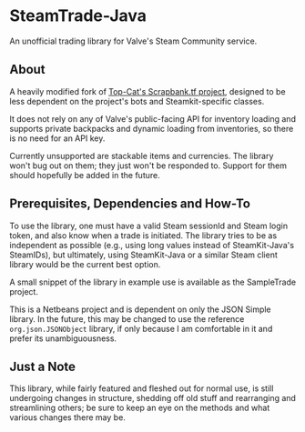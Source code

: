 SteamTrade-Java
===============

An unofficial trading library for Valve's Steam Community service.


About
-----

A heavily modified fork of [Top-Cat's Scrapbank.tf project](https://github.com/Top-Cat/ScrapBank.tf/), designed to be less dependent on the project's bots and Steamkit-specific classes.

It does not rely on any of Valve's public-facing API for inventory loading and supports private backpacks and dynamic loading from inventories, so there is no need for an API key.

Currently unsupported are stackable items and currencies.  The library won't bug out on them; they just won't be responded to.  Support for them should hopefully be added in the future.


Prerequisites, Dependencies and How-To
--------------------------------------

To use the library, one must have a valid Steam sessionId and Steam login token, and also know when a trade is initiated. The library tries to be as independent as possible (e.g., using long values instead of SteamKit-Java's SteamIDs), but ultimately, using SteamKit-Java or a similar Steam client library would be the current best option.

A small snippet of the library in example use is available as the SampleTrade project.

This is a Netbeans project and is dependent on only the JSON Simple library.  In the future, this may be changed to use the reference ```org.json.JSONObject``` library, if only because I am comfortable in it and prefer its unambiguousness.

Just a Note
-----------

This library, while fairly featured and fleshed out for normal use, is still undergoing changes in structure, shedding off old stuff and rearranging and streamlining others; be sure to keep an eye on the methods and what various changes there may be.
